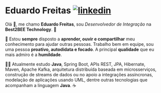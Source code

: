 <!--
### Hi there 👋
**Edufreitass/Edufreitass** is a ✨ _special_ ✨ repository because its `README.md` (this file) appears on your GitHub profile.

Here are some ideas to get you started:

- 🔭 I’m currently working on ...
- 🌱 I’m currently learning ...
- 👯 I’m looking to collaborate on ...
- 🤔 I’m looking for help with ...
- 💬 Ask me about ...
- 📫 How to reach me: ...
- 😄 Pronouns: ...
- ⚡ Fun fact: ...

# Eduardo Freitas [![linkedin](https://user-images.githubusercontent.com/56324728/87433331-91935a00-c5bf-11ea-8f60-63cc95788ee6.png)](https://www.linkedin.com/in/eduardo-freitas-48b7bb19b/)

:man_technologist: Enthusiast of the best technologies development. :coffee:

- 🔭 I'am currently working as an Integration Developer at Best2bee Technology.
- 🌱 I'am currently learning Java, Spring Boot, REST APIs, JPA, Hibernate, Maven, Apache Kafka, distributed architecture based on microservices, building data streams or supporting asynchronous integrations, modeling applications using UML(Unified Modeling Language).
- 👯 I'am looking forward to collaborating on online events, hackatons, immersions, courses, technology marathons in general, always trying to share my knowledge and help others.
- 💬 If you have any questions about the technologies mentioned above, please contact me, I will be happy to help you.
-->

# Eduardo Freitas [![linkedin](https://user-images.githubusercontent.com/56324728/87433331-91935a00-c5bf-11ea-8f60-63cc95788ee6.png)](https://www.linkedin.com/in/eduardo-freitas-48b7bb19b/)

Olá 👋, me chamo **Eduardo Freitas**, sou _Desenvolvedor de Integração_ na **Best2BEE Technology**. :bee:

💬 Estou **sempre** disposto a **aprender, ouvir e compartilhar** meu conhecimento para ajudar outras pessoas. Trabalho bem em equipe, sou uma pessoa **proativo, autodidata e focado**. A principal **qualidade** que eu mais admiro é a **humildade**.

:man_technologist: Atualmente estudo **Java**, Spring Boot, APIs REST, JPA, Hibernate, Maven, Apache Kafka, arquitetura distribuída baseada em microsserviços, construção de streams de dados ou no apoio a integrações assíncronas, modelação de aplicações usando UML, dentre outras tecnologias que acompanham a linguagem **Java**. :coffee:
